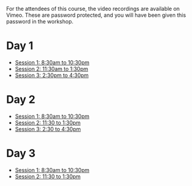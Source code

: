 For the attendees of this course, the video recordings are available on Vimeo.
These are password protected, and you will have been given this password in the workshop.

# Day 1

* [Session 1: 8:30am to 10:30pm](https://vimeo.com/604684998)
* [Session 2: 11:30am to 1:30pm](https://vimeo.com/604793713)
* [Session 3: 2:30pm to 4:30pm](https://vimeo.com/604934047)

# Day 2

* [Session 1: 8:30am to 10:30pm](https://vimeo.com/606403603)
* [Session 2: 11:30 to 1:30pm](https://vimeo.com/606537469)
* [Session 3: 2:30 to 4:30pm](https://vimeo.com/606748163)

# Day 3

* [Session 1: 8:30am to 10:30pm](https://vimeo.com/610587262)
* [Session 2: 11:30 to 1:30pm](https://vimeo.com/610728540)
